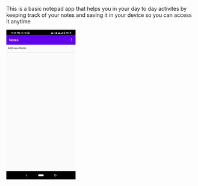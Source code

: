 This is a basic notepad app that helps you in your day to day activites by keeping track of your notes and saving it in your device so you can access it anytime



![](Screenshots/screeenshot1a.jpg)
